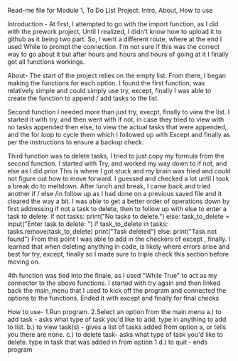 Read-me file for Module 1, To Do List Project: Intro, About, How to use

Introduction -
At first, I attempted to go with the import function, as I did with the prework project,
Until I realized, I didn't know how to upload it to github as it being two part.
So, I went a different route, where at the end I used While to prompt the connection.
I'm not sure if this was the correct way to go about it but after hours and hours and hours of going at it
I finally got all functions workings.

About-
The start of the project relies on the empty list.
From there, I began making the functions for each option.
I found the first function, was relatively simple and could simply use try, except, finally
I was able to create the function to append / add tasks to the list.

Second function I needed more than just try, execpt, finally to view the list.
I started it with try, and then went with if not, in case they tried to view with no tasks appended
then else, to view the actual tasks that were appended, and the for loop to cycle them
which I followed up with Except and finally as per the instructions to ensure a backup check.

Third function was to delete tasks, I tried to just copy my formula from the second function.
I started with Try, and worked my way down to if not, and else as I did prior
This is where I got stuck and my brain was fried and could not figure out how to move forward. I guessed and checked
a lot until I took a break do to meltdown. After lunch and break, I came back and tried another if / else /in follow up as I had 
done on a previous saved file and it cleared the way a bit.
I was able to get a better order of operations down by first addressing if not a task to delete, then to follow up with else to enter a task to delete:
if not tasks:
            print("No tasks to delete.")
        else:
            task_to_delete = input("Enter task to delete: ")
            if task_to_delete in tasks:
                tasks.remove(task_to_delete)
                print("Task deleted")
            else:
                print("Task not found")
From this point I was able to add in the checkers of except , finally.
I learned that when deleting anything in code, is likely where errors arise and best for try, except, finally so I made sure to triple check this section before moving on.

4th function was tied into the finale, as I used "While True" to act as my connector to the above functions.
I started with try again and then linked back the main_menu that I used to kick off the program and connected the options to the functions.
Ended it with except and finally for final checks



How to use-
1.Run program.
2.Select an option from the main menu
a.) to add task - asks what type of task you'd like to add. type in anything to add to list.
b.) to view task(s) - gives a list of tasks added from option a, or tells you there are none.
c.) to delete task- asks what type of task you'd like to delete. type in task that was added in from option 1
d.) to quit - ends program
